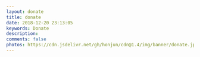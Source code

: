 ```yaml
---
layout: donate
title: donate
date: 2018-12-20 23:13:05
keywords: Donate
description: 
comments: false
photos: https://cdn.jsdelivr.net/gh/honjun/cdn@1.4/img/banner/donate.jpg
---
```

